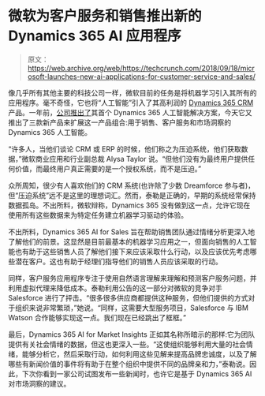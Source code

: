 # 微软为客户服务和销售推出新的 Dynamics 365 AI 应用程序

> 原文：<https://web.archive.org/web/https://techcrunch.com/2018/09/18/microsoft-launches-new-ai-applications-for-customer-service-and-sales/>

像几乎所有其他主要的科技公司一样，微软目前的任务是将机器学习引入其所有的应用程序。毫不奇怪，它也将“人工智能”引入了其高利润的 [Dynamics 365 CRM](https://web.archive.org/web/20221025222459/https://dynamics.microsoft.com/en-ca/) 产品。一年前，[公司推出了](https://web.archive.org/web/20221025222459/https://blogs.msdn.microsoft.com/stevengu/2017/09/25/introducing-dynamics-365-ai-solutions/)其首个 Dynamics 365 人工智能解决方案，今天它又推出了三款新产品来扩展这一产品组合:用于销售、客户服务和市场洞察的 Dynamics 365 人工智能。

“许多人，当他们谈论 CRM 或 ERP 的时候，他们称之为压迫系统，他们获取数据，”微软商业应用和行业副总裁 Alysa Taylor 说。“但他们没有为最终用户提供任何价值，而最终用户真正需要的是一个授权系统，而不是压迫。”

众所周知，很少有人喜欢他们的 CRM 系统(也许除了少数 Dreamforce 参与者)，但“压迫系统”远不是这里的理想词汇。然而，泰勒是正确的，早期的系统经常保持数据孤岛。不出所料，微软辩称，Dynamics 365 没有做到这一点，允许它现在使用所有这些数据来为特定任务建立机器学习驱动的体验。

不出所料，Dynamics 365 AI for Sales 旨在帮助销售团队通过情绪分析更深入地了解他们的前景。这显然是目前最基本的机器学习应用之一，但面向销售的人工智能也有助于这些销售人员了解他们接下来应该采取什么行动，以及应该优先考虑哪些潜在客户。这也有助于经理们指导他们的销售人员应该采取的行动。

同样，客户服务应用程序专注于使用自然语言理解来理解和预测客户服务问题，并利用虚拟代理来降低成本。泰勒利用公告的这一部分对微软的竞争对手 Salesforce 进行了抨击。“很多很多供应商都提供这种服务，但他们提供的方式对于组织来说非常繁琐，”她说。“同样，这需要大型服务项目，Salesforce 与 IBM Watson 合作能够实现这一点。我们现在已经跳出了框框。”

最后，Dynamics 365 AI for Market Insights 正如其名称所暗示的那样:它为团队提供有关社会情绪的数据，但这也更深入一些。“这使组织能够利用大量的社会情绪，能够分析它，然后采取行动，如何利用这些见解来提高品牌忠诚度，以及了解哪些有新闻价值的事件将有助于在整个组织中提供不同的品牌亲和力，”泰勒说。因此，下次你看到一家公司试图发布一些新闻时，也许它是基于 Dynamics 365 AI 对市场洞察的建议。